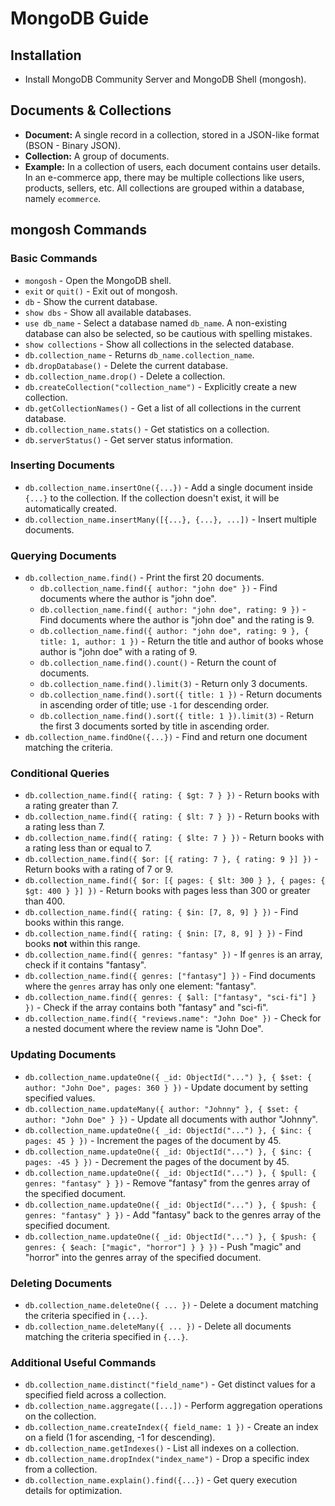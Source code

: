 # MongoDB Guide

## Installation
* Install MongoDB Community Server and MongoDB Shell (mongosh).

## Documents & Collections
* **Document:** A single record in a collection, stored in a JSON-like format (BSON - Binary JSON).
* **Collection:** A group of documents.
* **Example:** In a collection of users, each document contains user details. In an e-commerce app, there may be multiple collections like users, products, sellers, etc. All collections are grouped within a database, namely `ecommerce`.

## mongosh Commands

### Basic Commands
* `mongosh` - Open the MongoDB shell.
* `exit` or `quit()` - Exit out of mongosh.
* `db` - Show the current database.
* `show dbs` - Show all available databases.
* `use db_name` - Select a database named `db_name`. A non-existing database can also be selected, so be cautious with spelling mistakes.
* `show collections` - Show all collections in the selected database.
* `db.collection_name` - Returns `db_name.collection_name`.
* `db.dropDatabase()` - Delete the current database.
* `db.collection_name.drop()` - Delete a collection.
* `db.createCollection("collection_name")` - Explicitly create a new collection.
* `db.getCollectionNames()` - Get a list of all collections in the current database.
* `db.collection_name.stats()` - Get statistics on a collection.
* `db.serverStatus()` - Get server status information.

### Inserting Documents
* `db.collection_name.insertOne({...})` - Add a single document inside `{...}` to the collection. If the collection doesn't exist, it will be automatically created.
* `db.collection_name.insertMany([{...}, {...}, ...])` - Insert multiple documents.

### Querying Documents
* `db.collection_name.find()` - Print the first 20 documents.
  * `db.collection_name.find({ author: "john doe" })` - Find documents where the author is "john doe".
  * `db.collection_name.find({ author: "john doe", rating: 9 })` - Find documents where the author is "john doe" and the rating is 9.
  * `db.collection_name.find({ author: "john doe", rating: 9 }, { title: 1, author: 1 })` - Return the title and author of books whose author is "john doe" with a rating of 9.
  * `db.collection_name.find().count()` - Return the count of documents.
  * `db.collection_name.find().limit(3)` - Return only 3 documents.
  * `db.collection_name.find().sort({ title: 1 })` - Return documents in ascending order of title; use `-1` for descending order.
  * `db.collection_name.find().sort({ title: 1 }).limit(3)` - Return the first 3 documents sorted by title in ascending order.
* `db.collection_name.findOne({...})` - Find and return one document matching the criteria.

### Conditional Queries
* `db.collection_name.find({ rating: { $gt: 7 } })` - Return books with a rating greater than 7.
* `db.collection_name.find({ rating: { $lt: 7 } })` - Return books with a rating less than 7.
* `db.collection_name.find({ rating: { $lte: 7 } })` - Return books with a rating less than or equal to 7.
* `db.collection_name.find({ $or: [{ rating: 7 }, { rating: 9 }] })` - Return books with a rating of 7 or 9.
* `db.collection_name.find({ $or: [{ pages: { $lt: 300 } }, { pages: { $gt: 400 } }] })` - Return books with pages less than 300 or greater than 400.
* `db.collection_name.find({ rating: { $in: [7, 8, 9] } })` - Find books within this range.
* `db.collection_name.find({ rating: { $nin: [7, 8, 9] } })` - Find books **not** within this range.
* `db.collection_name.find({ genres: "fantasy" })` - If `genres` is an array, check if it contains "fantasy".
* `db.collection_name.find({ genres: ["fantasy"] })` - Find documents where the `genres` array has only one element: "fantasy".
* `db.collection_name.find({ genres: { $all: ["fantasy", "sci-fi"] } })` - Check if the array contains both "fantasy" and "sci-fi".
* `db.collection_name.find({ "reviews.name": "John Doe" })` - Check for a nested document where the review name is "John Doe".

### Updating Documents
* `db.collection_name.updateOne({ _id: ObjectId("...") }, { $set: { author: "John Doe", pages: 360 } })` - Update document by setting specified values.
* `db.collection_name.updateMany({ author: "Johnny" }, { $set: { author: "John Doe" } })` - Update all documents with author "Johnny".
* `db.collection_name.updateOne({ _id: ObjectId("...") }, { $inc: { pages: 45 } })` - Increment the pages of the document by 45.
* `db.collection_name.updateOne({ _id: ObjectId("...") }, { $inc: { pages: -45 } })` - Decrement the pages of the document by 45.
* `db.collection_name.updateOne({ _id: ObjectId("...") }, { $pull: { genres: "fantasy" } })` - Remove "fantasy" from the genres array of the specified document.
* `db.collection_name.updateOne({ _id: ObjectId("...") }, { $push: { genres: "fantasy" } })` - Add "fantasy" back to the genres array of the specified document.
* `db.collection_name.updateOne({ _id: ObjectId("...") }, { $push: { genres: { $each: ["magic", "horror"] } } })` - Push "magic" and "horror" into the genres array of the specified document.

### Deleting Documents
* `db.collection_name.deleteOne({ ... })` - Delete a document matching the criteria specified in `{...}`.
* `db.collection_name.deleteMany({ ... })` - Delete all documents matching the criteria specified in `{...}`.

### Additional Useful Commands
* `db.collection_name.distinct("field_name")` - Get distinct values for a specified field across a collection.
* `db.collection_name.aggregate([...])` - Perform aggregation operations on the collection.
* `db.collection_name.createIndex({ field_name: 1 })` - Create an index on a field (1 for ascending, -1 for descending).
* `db.collection_name.getIndexes()` - List all indexes on a collection.
* `db.collection_name.dropIndex("index_name")` - Drop a specific index from a collection.
* `db.collection_name.explain().find({...})` - Get query execution details for optimization.